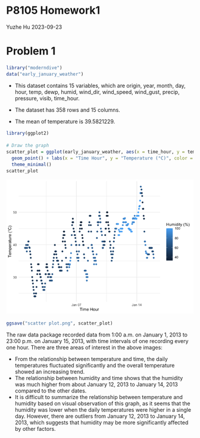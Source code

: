 P8105 Homework1
================
Yuzhe Hu
2023-09-23

# Problem 1

``` r
library("moderndive")
data("early_january_weather")
```

- This dataset contains 15 variables, which are origin, year, month,
  day, hour, temp, dewp, humid, wind_dir, wind_speed, wind_gust, precip,
  pressure, visib, time_hour.

- The dataset has 358 rows and 15 columns.

- The mean of temperature is 39.5821229.

``` r
library(ggplot2)

# Draw the graph
scatter_plot = ggplot(early_january_weather, aes(x = time_hour, y = temp, color = humid)) +
  geom_point() + labs(x = "Time Hour", y = "Temperature (°C)", color = "Humidity (%)") + 
  theme_minimal() 
scatter_plot
```

![](p8105_hw1_yh3676_files/figure-gfm/unnamed-chunk-2-1.png)<!-- -->

``` r
ggsave("scatter plot.png", scatter_plot)
```

The raw data package recorded data from 1:00 a.m. on January 1, 2013 to
23:00 p.m. on January 15, 2013, with time intervals of one recording
every one hour. There are three areas of interest in the above images:

- From the relationship between temperature and time, the daily
  temperatures fluctuated significantly and the overall temperature
  showed an increasing trend.
- The relationship between humidity and time shows that the humidity was
  much higher from about January 12, 2013 to January 14, 2013 compared
  to the other dates.
- It is difficult to summarize the relationship between temperature and
  humidity based on visual observation of this graph, as it seems that
  the humidity was lower when the daily temperatures were higher in a
  single day. However, there are outliers from January 12, 2013 to
  January 14, 2013, which suggests that humidity may be more
  significantly affected by other factors.

